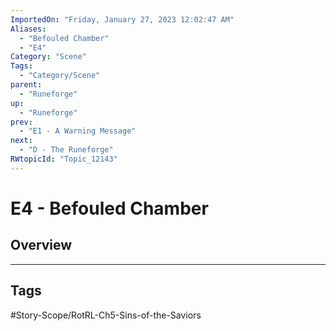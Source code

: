 ```yaml
---
ImportedOn: "Friday, January 27, 2023 12:02:47 AM"
Aliases:
  - "Befouled Chamber"
  - "E4"
Category: "Scene"
Tags:
  - "Category/Scene"
parent:
  - "Runeforge"
up:
  - "Runeforge"
prev:
  - "E1 - A Warning Message"
next:
  - "D - The Runeforge"
RWtopicId: "Topic_12143"
---
```

# E4 - Befouled Chamber
## Overview

---
## Tags
#Story-Scope/RotRL-Ch5-Sins-of-the-Saviors

